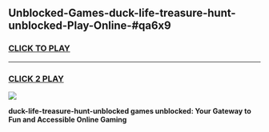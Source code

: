 
## Unblocked-Games-duck-life-treasure-hunt-unblocked-Play-Online-#qa6x9
<h3>
<a href="https://premium.freeplayer.one?title=duck-life-treasure-hunt-unblocked&ref=27F">CLICK TO PLAY</a></h3>
<hr>

<h3>
<a href="https://premium.freeplayer.one?title=duck-life-treasure-hunt-unblocked&ref=27F">CLICK 2 PLAY</a>
  
</h3>

<a href="https://premium.freeplayer.one?title=duck-life-treasure-hunt-unblocked&ref=27F"><img src="https://clearcache.store/games.png"></a>


**duck-life-treasure-hunt-unblocked games unblocked: Your Gateway to Fun and Accessible Online Gaming**
